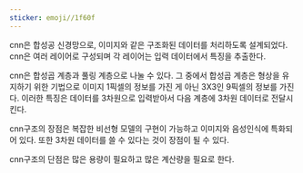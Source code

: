 ```yaml
---
sticker: emoji//1f60f
---
```

cnn은 합성공 신경망으로, 이미지와 같은 구조화된 데이터를 처리하도록 설계되었다. cnn은 여러 레이어로 구성되며 각 레이어는 입력 데이터에서 특징을 추출한다.

cnn은 합성곱 계층과 풀링 계층으로 나눌 수 있다. 
그 중에서 합성곱 계층은 형상을 유지하기 위한 기법으로 이미지 1픽셀의 정보를 가진 게 아닌 3X3인 9픽셀의 정보를 가진다. 이러한 특징은 데이터를 3차원으로 입력받아서 다음 계층에 3차원 데이터로 전달시킨다. 

cnn구조의 장점은 복잡한 비선형 모델의 구현이 가능하고 이미지와 음성인식에 특화되어 있다. 또한 3차원 데이터를 쓸 수 있다는 것이 장점이 될 수 있다.

cnn구조의 단점은 많은 용량이 필요하고 많은 계산량을 필요로 한다. 